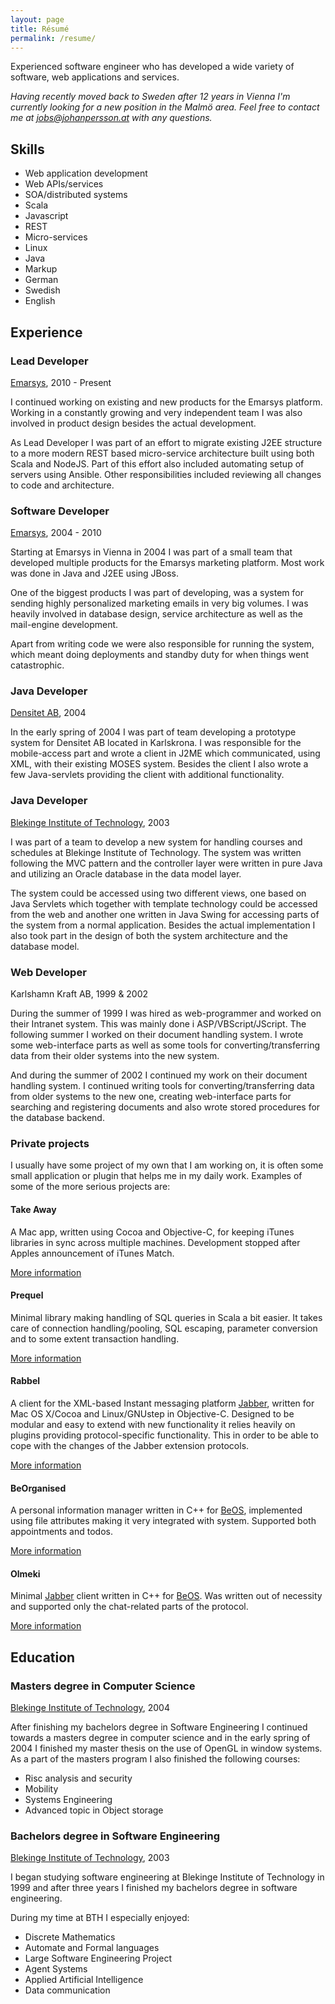 ```yaml
---
layout: page
title: Résumé
permalink: /resume/
---
```


Experienced software engineer who has developed a wide variety of software, web applications and services.

*Having recently moved back to Sweden after 12 years in Vienna I'm currently looking for a new position in the Malmö area. Feel free to contact me at [jobs@johanpersson.at](jobs@johanpersson.at) with any questions.*

## Skills

* Web application development
* Web APIs/services
* SOA/distributed systems
* Scala
* Javascript
* REST
* Micro-services
* Linux
* Java
* Markup
* German
* Swedish
* English

## Experience

### Lead Developer

[Emarsys](http://www.emarsys.com), 2010 - Present

I continued working on existing and new products for the Emarsys platform. Working in a constantly growing and very independent team I was also involved in product design besides the actual development.

As Lead Developer I was part of an effort to migrate existing J2EE structure to a more modern REST based micro-service architecture built using both Scala and NodeJS. Part of this effort also included automating setup of servers using Ansible. Other responsibilities included reviewing all changes to code and architecture.

### Software Developer

[Emarsys](http://www.emarsys.com), 2004 - 2010

Starting at Emarsys in Vienna in 2004 I was part of a small team that developed multiple products for the Emarsys marketing platform. Most work was done in Java and J2EE using JBoss.

One of the biggest products I was part of developing, was a system for sending highly personalized marketing emails in very big volumes. I was heavily involved in database design, service architecture as well as the mail-engine development.

Apart from writing code we were also responsible for running the system, which meant doing deployments and standby duty for when things went catastrophic.

### Java Developer

[Densitet AB](http://www.densitet.com), 2004

In the early spring of 2004 I was part of team developing a prototype system for Densitet AB located in Karlskrona. I was responsible for the mobile-access part and wrote a client in J2ME which communicated, using XML, with their existing MOSES system. Besides the client I also wrote a few Java-servlets providing the client with additional functionality.

### Java Developer

[Blekinge Institute of Technology](http://www.bth.se), 2003

I was part of a team to develop a new system for handling courses and schedules at Blekinge Institute of Technology. The system was written following the MVC pattern and the controller layer were written in pure Java and utilizing an Oracle database in the data model layer.

The system could be accessed using two different views, one based on Java Servlets which together with template technology could be accessed from the web and another one written in Java Swing for accessing parts of the system from a normal application. Besides the actual implementation I also took part in the design of both the system architecture and the database model.

### Web Developer

Karlshamn Kraft AB, 1999 & 2002

During the summer of 1999 I was hired as web-programmer and worked on their Intranet system. This was mainly done i ASP/VBScript/JScript.
The following summer I worked on their document handling system. I wrote some web-interface parts as well as some tools for converting/transferring data from their older systems into the new system.

And during the summer of 2002 I continued my work on their document handling system. I continued writing tools for converting/transferring data from older systems to the new one, creating web-interface parts for searching and registering documents and also wrote stored procedures for the database backend.

### Private projects

I usually have some project of my own that I am working on, it is often some small application or plugin that helps me in my daily work. Examples of some of the more serious projects are:

#### Take Away

A Mac app, written using Cocoa and Objective-C, for keeping iTunes libraries in sync across multiple machines. Development stopped after Apples announcement of iTunes Match.

[More information](/software#takeaway)

#### Prequel

Minimal library making handling of SQL queries in Scala a bit easier. It takes care of connection handling/pooling, SQL escaping, parameter conversion and to some extent transaction handling.

[More information](http://github.com/jpersson/prequel)

#### Rabbel

A client for the XML-based Instant messaging platform [Jabber](http://www.jabber.org), written for Mac OS X/Cocoa and Linux/GNUstep in Objective-C. Designed to be modular and easy to extend with new functionality it relies heavily on plugins providing protocol-specific functionality. This in order to be able to cope with the changes of the Jabber extension protocols.

[More information](/software#rabbel)

#### BeOrganised

A personal information manager written in C++ for [BeOS](https://en.wikipedia.org/wiki/BeOS), implemented using file attributes making it very integrated with system. Supported both appointments and todos.

[More information](/software#beorganised)

#### Olmeki

Minimal [Jabber](http://www.jabber.org) client written in C++ for [BeOS](https://en.wikipedia.org/wiki/BeOS). Was written out of necessity and supported only the chat-related parts of the protocol.

[More information](/software#olmeki)

## Education

### Masters degree in Computer Science

[Blekinge Institute of Technology](http://www.bth.se), 2004

After finishing my bachelors degree in Software Engineering I continued towards a masters degree in computer science and in the early spring of 2004 I finished my master thesis on the use of OpenGL in window systems. As a part of the masters program I also finished the following courses:

* Risc analysis and security
* Mobility
* Systems Engineering
* Advanced topic in Object storage

### Bachelors degree in Software Engineering

[Blekinge Institute of Technology](http://www.bth.se), 2003

I began studying software engineering at Blekinge Institute of Technology in 1999 and after three years I finished my bachelors degree in software engineering.

During my time at BTH I especially enjoyed:

* Discrete Mathematics
* Automate and Formal languages
* Large Software Engineering Project
* Agent Systems
* Applied Artificial Intelligence
* Data communication

